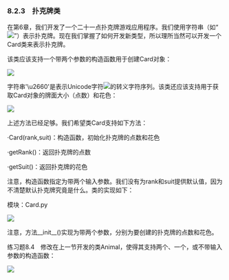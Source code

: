    

### 8.2.3　扑克牌类

在第6章，我们开发了一个二十一点扑克牌游戏应用程序。我们使用字符串（如“![](0-Assets/Epubook/程序员编程语言经典合集（计算机科学丛书5册套装），javapython编程语言含经典教材龙书《编译原理》%20(Bruce%20Eckel%20%20Alfred%20V.%20Aho%20%20Monica%20S.%20Lam%20etc.)%20(Z-Library)/images/image08832.jpeg)”）表示扑克牌。现在我们掌握了如何开发新类型，所以理所当然可以开发一个Card类来表示扑克牌。

该类应该支持一个带两个参数的构造函数用于创建Card对象：

![](0-Assets/Epubook/程序员编程语言经典合集（计算机科学丛书5册套装），javapython编程语言含经典教材龙书《编译原理》%20(Bruce%20Eckel%20%20Alfred%20V.%20Aho%20%20Monica%20S.%20Lam%20etc.)%20(Z-Library)/images/image08833.jpeg)

字符串'\u2660'是表示Unicode字符![](0-Assets/Epubook/程序员编程语言经典合集（计算机科学丛书5册套装），javapython编程语言含经典教材龙书《编译原理》%20(Bruce%20Eckel%20%20Alfred%20V.%20Aho%20%20Monica%20S.%20Lam%20etc.)%20(Z-Library)/images/image08834.jpeg)的转义字符序列。该类还应该支持用于获取Card对象的牌面大小（点数）和花色：

![](0-Assets/Epubook/程序员编程语言经典合集（计算机科学丛书5册套装），javapython编程语言含经典教材龙书《编译原理》%20(Bruce%20Eckel%20%20Alfred%20V.%20Aho%20%20Monica%20S.%20Lam%20etc.)%20(Z-Library)/images/image08835.jpeg)

上述方法已经足够。我们希望类Card支持如下方法：

·Card(rank,suit)：构造函数，初始化扑克牌的点数和花色

·getRank()：返回扑克牌的点数

·getSuit()：返回扑克牌的花色

注意，构造函数指定为带两个输入参数。我们没有为rank和suit提供默认值，因为不清楚默认扑克牌究竟是什么。类的实现如下：

模块：Card.py

![](0-Assets/Epubook/程序员编程语言经典合集（计算机科学丛书5册套装），javapython编程语言含经典教材龙书《编译原理》%20(Bruce%20Eckel%20%20Alfred%20V.%20Aho%20%20Monica%20S.%20Lam%20etc.)%20(Z-Library)/images/image08836.jpeg)

注意，方法__init__()实现为带两个参数，分别为要创建的扑克牌的点数和花色。

练习题8.4　修改在上一节开发的类Animal，使得其支持两个、一个，或不带输入参数的构造函数：

![](0-Assets/Epubook/程序员编程语言经典合集（计算机科学丛书5册套装），javapython编程语言含经典教材龙书《编译原理》%20(Bruce%20Eckel%20%20Alfred%20V.%20Aho%20%20Monica%20S.%20Lam%20etc.)%20(Z-Library)/images/image08837.jpeg)